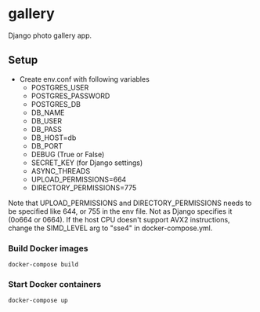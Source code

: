 # gallery
Django photo gallery app.

## Setup
* Create env.conf with following variables
  * POSTGRES_USER
  * POSTGRES_PASSWORD
  * POSTGRES_DB
  * DB_NAME
  * DB_USER
  * DB_PASS
  * DB_HOST=db
  * DB_PORT
  * DEBUG (True or False)
  * SECRET_KEY (for Django settings)
  * ASYNC_THREADS
  * UPLOAD_PERMISSIONS=664
  * DIRECTORY_PERMISSIONS=775

Note that UPLOAD_PERMISSIONS and DIRECTORY_PERMISSIONS needs to be specified like 644, or 755 in the env file. Not as Django specifies it (0o664 or 0664). If the host CPU doesn't support AVX2 instructions, change the SIMD_LEVEL arg to "sse4" in docker-compose.yml.

### Build Docker images
`docker-compose build`

### Start Docker containers
`docker-compose up`